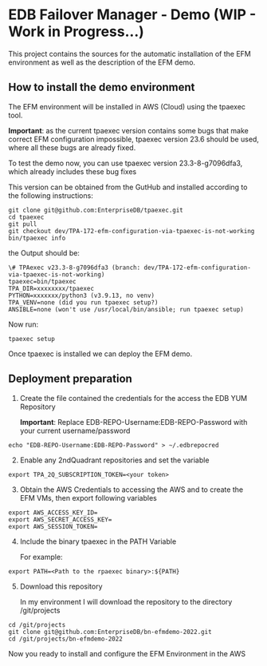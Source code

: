 # EDB Failover Manager - Demo (WIP - Work in Progress...)
This project contains the sources for the automatic installation of the EFM environment as well as the description of the EFM demo.

## How to install the demo environment

The EFM environment will be installed in AWS (Cloud) using the tpaexec tool.

**Important**: as the current tpaexec version contains some bugs that make correct EFM configuration impossible, tpaexec version 23.6 should be used, where all these bugs are already fixed.

To test the demo now, you can use tpaexec version 23.3-8-g7096dfa3, which already includes these bug fixes

This version can be obtained from the GutHub and installed according to the following instructions:

```
git clone git@github.com:EnterpriseDB/tpaexec.git
cd tpaexec
git pull
git checkout dev/TPA-172-efm-configuration-via-tpaexec-is-not-working
bin/tpaexec info
```

the Output should be:
```
\# TPAexec v23.3-8-g7096dfa3 (branch: dev/TPA-172-efm-configuration-via-tpaexec-is-not-working)
tpaexec=bin/tpaexec
TPA_DIR=xxxxxxxx/tpaexec
PYTHON=xxxxxxx/python3 (v3.9.13, no venv)
TPA_VENV=none (did you run tpaexec setup?)
ANSIBLE=none (won't use /usr/local/bin/ansible; run tpaexec setup)
```
Now run:

```
tpaexec setup
```

Once tpaexec is installed we can deploy the EFM demo.

## Deployment preparation

1. Create the file contained the credentials for the access the EDB YUM Repository
   
   **Important**: Replace EDB-REPO-Username:EDB-REPO-Password with your current username/password

```
echo "EDB-REPO-Username:EDB-REPO-Password" > ~/.edbrepocred
```

2. Enable any 2ndQuadrant repositories and set the variable

```
export TPA_2Q_SUBSCRIPTION_TOKEN=<your token>
```

3. Obtain the AWS Credentials to accessing the AWS and to create the EFM VMs, then export following variables

```
export AWS_ACCESS_KEY_ID=
export AWS_SECRET_ACCESS_KEY=
export AWS_SESSION_TOKEN=
```

4. Include the binary tpaexec in the PATH Variable

   For example:
   
 ```
export PATH=<Path to the rpaexec binary>:${PATH}
``` 

5. Download this repository

   In my environment I will download the repository to the directory /git/projects

``` 
cd /git/projects
git clone git@github.com:EnterpriseDB/bn-efmdemo-2022.git
cd /git/projects/bn-efmdemo-2022
``` 

Now you ready to install and configure the EFM Environment in the AWS




